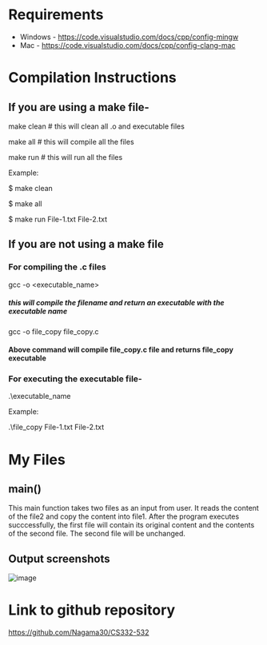 # Requirements

+ Windows - https://code.visualstudio.com/docs/cpp/config-mingw 
+ Mac - https://code.visualstudio.com/docs/cpp/config-clang-mac

# Compilation Instructions

## If you are using a make file- 

make clean      # this will clean all .o and executable files

make all        # this will compile all the files

make run        # this will run all the files
  
Example:

$ make clean

$ make all

$ make run File-1.txt File-2.txt


## If you are not using a make file

### For compiling the .c files

gcc -o <executable_name> <filename>


##### this will compile the filename and return an executable with the executable name

gcc -o file_copy file_copy.c

#### Above command will compile file_copy.c file and returns file_copy executable

### For executing the executable file-

  .\executable_name <arg1> <arg2>
  
  Example:
  
  .\file_copy File-1.txt File-2.txt
  
# My Files

## main()

This main function takes two files as an input from user. It reads the content of the file2 and copy the content into file1. After the program executes succcessfully, the first file will contain its original content and the contents of the second file. The second file will be unchanged.

## Output screenshots

![image](https://github.com/Nagama30/CS332-532/assets/60808524/3e52b2a8-dca0-4bd5-9894-ef00c36e1078)


# Link to github repository
https://github.com/Nagama30/CS332-532




